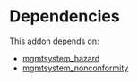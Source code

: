 # Dependencies

This addon depends on:

- [mgmtsystem_hazard](../../../../odoo-bringout-oca-management-system-mgmtsystem_hazard)
- [mgmtsystem_nonconformity](../../../../odoo-bringout-oca-management-system-mgmtsystem_nonconformity)
